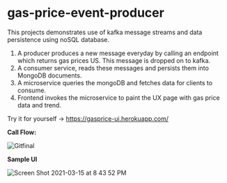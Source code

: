# gas-price-event-producer

This projects demonstrates use of kafka message streams and data persistence using noSQL database.
1. A producer produces a new message everyday by calling an endpoint which returns gas prices US. This message is dropped on to kafka.
2. A consumer service, reads these messages and persists them into MongoDB documents.
3. A microservice queries the mongoDB and fetches data for clients to consume.
4. Frontend invokes the microservice to paint the UX page with gas price data and trend.

Try it for yourself -> https://gasprice-ui.herokuapp.com/

**Call Flow:**

![Gitfinal](https://user-images.githubusercontent.com/30667005/110126138-1c64d700-7d92-11eb-9c36-e3a95a27d319.png)

**Sample UI**

![Screen Shot 2021-03-15 at 8 43 52 PM](https://user-images.githubusercontent.com/30667005/111239259-2d51eb80-85cf-11eb-8884-72a16ad6109a.png)
